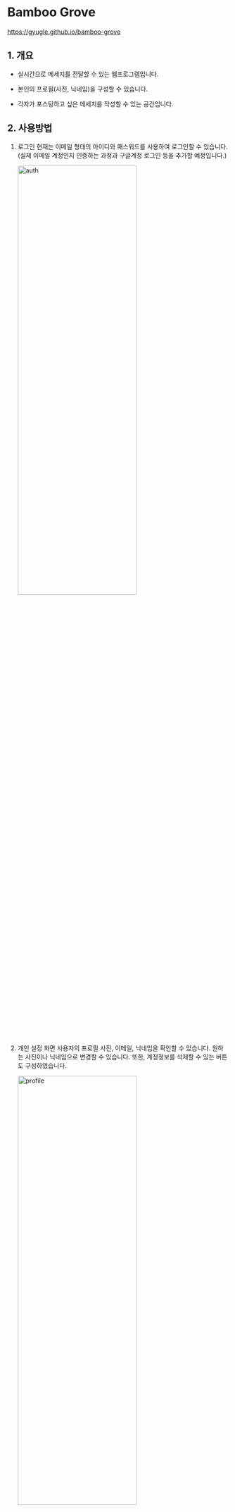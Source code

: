 # Bamboo Grove

https://gyugle.github.io/bamboo-grove

## 1. 개요

- 실시간으로 메세지를 전달할 수 있는 웹프로그램입니다.

- 본인의 프로필(사진, 닉네임)을 구성할 수 있습니다.

- 각자가 포스팅하고 싶은 메세지를 작성할 수 있는 공간입니다.

## 2. 사용방법

1. 로그인
현재는 이메일 형태의 아이디와 패스워드를 사용하여 로그인할 수 있습니다.
(실제 이메일 계정인지 인증하는 과정과 구글계정 로그인 등을 추가할 예정입니다.)

   <img src="https://user-images.githubusercontent.com/42715840/152682536-3004f27f-9373-40bf-8b1b-e0bdfb1bb1ad.png" width="75%" height="50%" alt="auth"/>
<br/>

2. 개인 설정 화면
   사용자의 프로필 사진, 이메일, 닉네임을 확인할 수 있습니다. 원하는 사진이나 닉네임으로 변경할 수 있습니다. 또한, 계정정보를 삭제할 수 있는 버튼도 구성하였습니다.

   <img src="https://user-images.githubusercontent.com/42715840/152682533-87437b8b-8d42-4404-8367-ff21cc41456b.png" width="75%" height="50%" alt="profile"/>

<br/>

3. 홈 화면
   포스팅을 할 수 있는 입력창과 이전에 올라왔던 포스트를 확인할 수 있습니다.

   <img src="https://user-images.githubusercontent.com/42715840/152682527-cc897fa4-7237-4385-b73f-b7e5250042f0.png" width="75%" height="50%" alt="home"/>

<br/>

4. 개인 포스팅 화면
   현재 로그인 되어 있는 사용자가 올렸던 포스트만 필터링하여 보여지는 공간입니다.

   <img src="https://user-images.githubusercontent.com/42715840/152682530-c89daffd-f098-45aa-95d2-fa8f94756ebe.png" width="75%" height="50%" alt="mypostings"/>

<br/>

## 3. 프로젝트 기술 목록

- React (Client)

- React-router-dom (Router)

- Firebase (Server, Database and so on...)

<br/>

## 4. 웹프로그램 구조

### - 기본적인 웹페이지 구조

웹페이지 주소로 접속하면 Auth 화면이 보여지고, 사용자의 이메일과 패스워드를 입력하여 로그인 할 수 있습니다.
계정이 없는 경우, SignUp버튼을 클릭하여 SignUp페이지로 이동하여 계정을 만들 수 있습니다.
사용자 인증을 마친 후, 하단의 Navbar(Home,MyPostings,Profile,Feedback,LogOut) 어디서든 원하는 페이지로 이동이 가능하며 로그아웃도 할 수 있습니다.

<img src="https://user-images.githubusercontent.com/42715840/152682543-346447e7-1914-4617-b3c3-851e20a8d495.png"  alt="basic-structure"/>

### - 프로필 변경 처리 구조

`<textarea>`에서 Posting할 내용을 입력 받습니다.
Submit 이벤트가 실행되면 Firebase의 addDoc 메소드를 이용하여 사용자의 정보(이름, 프로필사진, 유저고유id), 포스팅될 글의 정보(내용, 작성일, 수정일)을 데이터베이스에 저장합니다.

<img src="https://user-images.githubusercontent.com/42715840/152682540-f14eb990-3cb5-4949-850f-f768d8cd8719.png" width="90%" alt="profile_logic"/>

### - 포스팅 처리 구조

해당페이지로 이동했을 때 useEffect hook을 이용하여 데이터베이스에서 모든 데이터를 불러옵니다. Firebase의 snapshot 메소드를 이용하며, 내림차순으로 State에 저장합니다. 이렇게 불러온 데이터를 정해진 폼으로 보여지게 됩니다.

<br/>

## 5. 처리하기 어려웠던 부분

사용자 정보를 여러 component에서 재사용시 지연으로 인한 오류

- React-redux 적용하여 코드를 좀 더 간결하게 작성하며, 해당 부분을 해결할 수 있을 것으로 보여집니다.

중복되는 함수를 재사용 하는 방법에 대한 어려움

- 중복되는 부분은 많지만 사용하는 곳에 따라 달라지는 파라미터의 수와 조금씩 변형하여 사용할 수 있어야 하는데 아직까지 상속에 대한 개념이 부족하여 공부하여 해결해 볼 생각입니다.

<br/>

## 6. 개선사항

- 이메일 인증 처리와 구글계정 로그인 기능 추가
- Redux로 State 최적화 및 코드 정리
- 포스팅 댓글 기능 추가하기
- 작성자 익명 기능 추가하기
